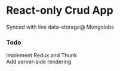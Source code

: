 # React-only Crud App

Synced with live data-storage@ Mongolabs

### Todo
Implement Redux and Thunk <br/>
Add server-side rendering


